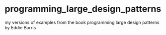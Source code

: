 # programming_large_design_patterns
my versions of examples from the book programming large design patterns by Eddie Burris
